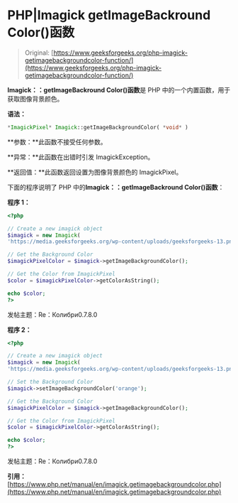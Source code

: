 # PHP|Imagick getImageBackround Color()函数

> Original: [https://www.geeksforgeeks.org/php-imagick-getimagebackgroundcolor-function/](https://www.geeksforgeeks.org/php-imagick-getimagebackgroundcolor-function/)

**Imagick：：getImageBackround Color()函数**是 PHP 中的一个内置函数，用于获取图像背景颜色。

**语法：**

```php
*ImagickPixel* Imagick::getImageBackgroundColor( *void* )
```

**参数：**此函数不接受任何参数。

**异常：**此函数在出错时引发 ImagickException。

**返回值：**此函数返回设置为图像背景颜色的 ImagickPixel。

下面的程序说明了 PHP 中的**Imagick：：getImageBackround Color()函数**：

**程序 1：**

```php
<?php

// Create a new imagick object
$imagick = new Imagick(
'https://media.geeksforgeeks.org/wp-content/uploads/geeksforgeeks-13.png');

// Get the Background Color
$imagickPixelColor = $imagick->getImageBackgroundColor();

// Get the Color from ImagickPixel
$color = $imagickPixelColor->getColorAsString();

echo $color;
?>
```

发帖主题：Re：Колибри0.7.8.0

**程序 2：**

```php
<?php

// Create a new imagick object
$imagick = new Imagick(
'https://media.geeksforgeeks.org/wp-content/uploads/geeksforgeeks-13.png');

// Set the Background Color
$imagick->setImageBackgroundColor('orange');

// Get the Background Color
$imagickPixelColor = $imagick->getImageBackgroundColor();

// Get the Color from ImagickPixel
$color = $imagickPixelColor->getColorAsString();

echo $color;
?>
```

发帖主题：Re：Колибри0.7.8.0

**引用：**[https://www.php.net/manual/en/imagick.getimagebackgroundcolor.php](https://www.php.net/manual/en/imagick.getimagebackgroundcolor.php)